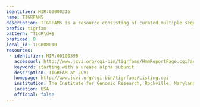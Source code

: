 ```yaml
---
identifier: MIR:00000315
name: TIGRFAMS
description: TIGRFAMs is a resource consisting of curated multiple sequence alignments, Hidden Markov Models (HMMs) for protein sequence classification, and associated information designed to support automated annotation of (mostly prokaryotic) proteins.
prefix: tigrfam
pattern: ^TIGR\d+$
prefixed: 0
local_id: TIGR00010
resources:
 - identifier: MIR:00100398
   accessurl: http://www.jcvi.org/cgi-bin/tigrfams/HmmReportPage.cgi?acc=${lid}
   keyword: starting with a urease alpha subunit
   description: TIGRFAM at JCVI
   homepage: http://www.jcvi.org/cgi-bin/tigrfams/Listing.cgi
   institution: The Institute for Genomic Research, Rockville, Maryland
   location: USA
   official: false
---
```

